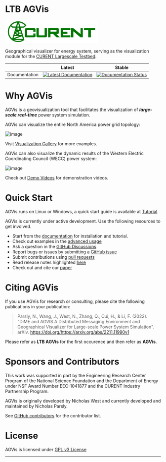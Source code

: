 # LTB AGVis

<img src="docs/source/images/sponsors/CURENT_Logo_NameOnTrans.png" alt="CURENT ERC Logo" width="300" height="auto">

Geographical visualizer for energy system, serving as the visualization module for the [CURENT Largescale Testbed][LTB Repository].

|               | Latest                                                                                                                                   | Stable                                                                                                                                   |
| ------------- | ---------------------------------------------------------------------------------------------------------------------------------------- | ---------------------------------------------------------------------------------------------------------------------------------------- |
| Documentation | [![Latest Documentation](https://readthedocs.org/projects/agvis/badge/?version=stable)](https://agvis.readthedocs.io/en/latest/?badge=stable) | [![Documentation Status](https://readthedocs.org/projects/agvis/badge/?version=latest)](https://agvis.readthedocs.io/en/latest/?badge=latest) |

# Why AGVis

AGVis is a geovisualization tool that facilitates the visualization of ***large-scale real-time*** power system simulation.

AGVis can visualize the entire North America power grid topology:

![image](./docs/source/getting_started/cases/northamerica.png)

Visit [Visualization Gallery][Visualization Gallery] for more examples.

AGVis can also visualize the dynamic results of the Western Electric Coordinating Council (WECC) power system:

![image](./docs/source/getting_started/cases/wecc_dyn.png)

Check out [Demo Videos][Demo Videos] for demonstration videos.

# Quick Start

AGVis runs on Linux or Windows, a quick start guide is available at [Tutorial][tutorial].

AGVis is currently under active development. Use the following resources to get involved.

+ Start from the [documentation][readthedocs] for installation and tutorial.
+ Check out examples in the [advanced usage][advanced usage]
+ Ask a question in the [GitHub Discussions][Github Discussions]
+ Report bugs or issues by submitting a [GitHub issue][GitHub issues]
+ Submit contributions using [pull requests][GitHub pull requests]
+ Read release notes highlighted [here][release notes]
+ Check out and cite our [paper][arxiv paper]

# Citing AGVis

If you use AGVis for research or consulting, please cite the following publications in your publication:

> Parsly, N., Wang, J., West, N., Zhang, Q., Cui, H., & Li, F. (2022). "DiME and AGVIS A Distributed Messaging Environment and Geographical Visualizer for Large-scale Power System Simulation". arXiv. https://doi.org/https://arxiv.org/abs/2211.11990v1

Please refer as **LTB AGVis** for the first occurence and then refer as **AGVis**.

# Sponsors and Contributors

This work was supported in part by the Engineering Research Center
Program of the National Science Foundation and the Department of Energy under NSF Award Number EEC-1041877 and the CURENT Industry Partnership Program.

AGVis is originally developed by Nicholas West and currently developed and maintained by Nicholas Parsly.

See [GitHub contributors][GitHub contributors] for the contributor list.

# License

AGVis is licensed under [GPL v3 License](./LICENSE)

---

[GitHub releases]: https://github.com/CURENT/agvis/releases
[GitHub issues]: https://github.com/CURENT/agvis/issues
[Github Discussions]: https://github.com/CURENT/agvis/discussions
[GitHub insights]: https://github.com/CURENT/agvis/pulse
[GitHub pull requests]: https://github.com/CURENT/agvis/pulls
[GitHub contributors]: https://github.com/CURENT/agvis/graphs/contributors
[readthedocs]: https://agvis.readthedocs.io
[advanced usage]: https://agvis.readthedocs.io/en/latest/usage/index.html
[release notes]: https://agvis.readthedocs.io/en/latest/release-notes.html
[arxiv paper]: https://arxiv.org/abs/2211.11990
[tutorial]: https://agvis.readthedocs.io/en/latest/getting_started/tutorial/index.html
[LTB Repository]: https://github.com/CURENT
[Visualization Gallery]: https://ltb.readthedocs.io/projects/agvis/en/latest/getting_started/testcases.html#visualization-gallery
[Demo Videos]: https://www.youtube.com/watch?v=VwsG5QuUKF8&list=PLE1ipkSMcqsbY8V8-DqVsMmlLMpXKtkld&ab_channel=CURENTLTB
